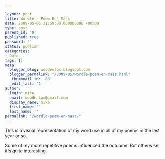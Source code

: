 ```yaml
---

layout: post
title: Wordle - Poem En' Mass
date: 2009-05-05 21:59:00.000000000 +00:00
type: post
parent_id: '0'
published: true
password: ''
status: publish
categories:
- Data
tags: []
meta:
  blogger_blog: woodenfox.blogspot.com
  blogger_permalink: "/2009/05/wordle-poem-en-mass.html"
  _thumbnail_id: '88'
  _edit_last: '1'
author:
  login: mike
  email: woodenfox@gmail.com
  display_name: mike
  first_name: ''
  last_name: ''
permalink: "/wordle-poem-en-mass/"
---
```

This is a visual representation of my word use in all of my poems in the last
year or so.

Some of my more repetitive poems influenced the outcome. But otherwise it's
quite interesting.


